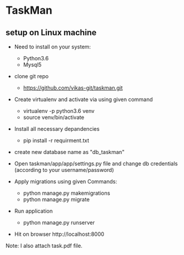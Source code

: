 # TaskMan

## setup on Linux machine
* Need to install on your system:
    - Python3.6
    - Mysql5

* clone git repo 
    - https://github.com/vikas-git/taskman.git

* Create virtualenv and activate via using given command
    - virtualenv -p python3.6 venv
    - source venv/bin/activate
    
* Install all necessary depandencies
    - pip install -r requirment.txt

* create new database name as "db_taskman"
* Open taskman/app/app/settings.py file and change db credentials (according to your username/password)

* Apply migrations using given Commands:
    -  python manage.py makemigrations
    -  python manage.py migrate
 
* Run application 
    - python manage.py runserver

* Hit on browser http://localhost:8000


Note: I also attach task.pdf file.


